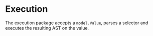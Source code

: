 # Execution

The execution package accepts a `model.Value`, parses a selector and executes the resulting AST on the value.
